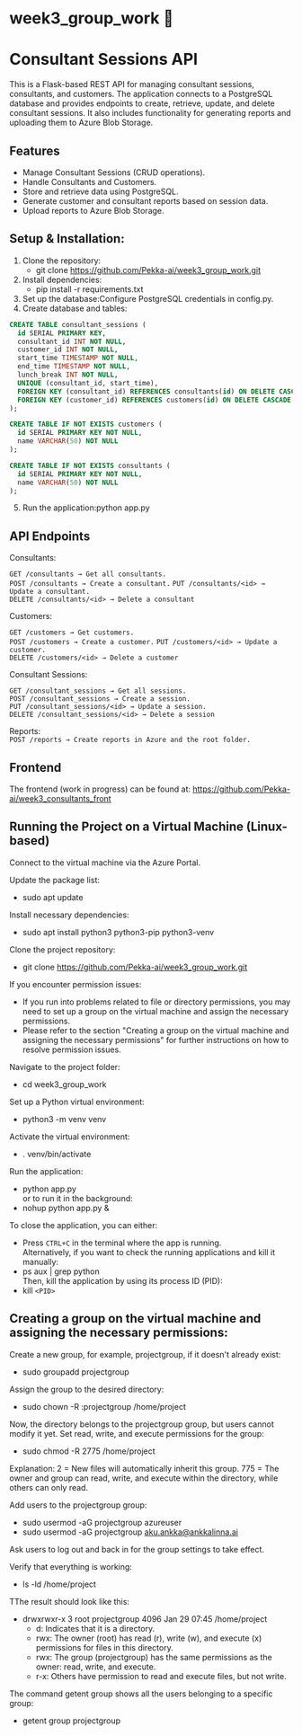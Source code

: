 # week3_group_work 🚀
# Consultant Sessions API
This is a Flask-based REST API for managing consultant sessions, consultants, and customers. The application connects to a PostgreSQL database and provides endpoints to create, retrieve, update, and delete consultant sessions. It also includes functionality for generating reports and uploading them to Azure Blob Storage.

## Features
- Manage Consultant Sessions (CRUD operations).
- Handle Consultants and Customers.
- Store and retrieve data using PostgreSQL.
- Generate customer and consultant reports based on session data.
- Upload reports to Azure Blob Storage.
  
## Setup & Installation: 

1. Clone the repository:
    - git clone https://github.com/Pekka-ai/week3_group_work.git
3. Install dependencies:
    - pip install -r requirements.txt
3. Set up the database:Configure PostgreSQL credentials in config.py.
4. Create database and tables:
```sql
CREATE TABLE consultant_sessions (
  id SERIAL PRIMARY KEY,
  consultant_id INT NOT NULL,
  customer_id INT NOT NULL,
  start_time TIMESTAMP NOT NULL,
  end_time TIMESTAMP NOT NULL,
  lunch_break INT NOT NULL,
  UNIQUE (consultant_id, start_time),
  FOREIGN KEY (consultant_id) REFERENCES consultants(id) ON DELETE CASCADE,
  FOREIGN KEY (customer_id) REFERENCES customers(id) ON DELETE CASCADE
);

CREATE TABLE IF NOT EXISTS customers (
  id SERIAL PRIMARY KEY NOT NULL,
  name VARCHAR(50) NOT NULL
);

CREATE TABLE IF NOT EXISTS consultants (
  id SERIAL PRIMARY KEY NOT NULL,
  name VARCHAR(50) NOT NULL
);
```
5. Run the application:python app.py

## API Endpoints

Consultants:

`GET /consultants → Get all consultants.`  
`POST /consultants → Create a consultant.`
`PUT /consultants/<id> → Update a consultant.`   
`DELETE /consultants/<id> → Delete a consultant`  

Customers:

`GET /customers → Get customers.`    
`POST /customers → Create a customer.` 
`PUT /customers/<id> → Update a customer.`   
`DELETE /customers/<id> → Delete a customer`    

Consultant Sessions:

`GET /consultant_sessions → Get all sessions.`   
`POST /consultant_sessions → Create a session.`   
`PUT /consultant_sessions/<id> → Update a session.`   
`DELETE /consultant_sessions/<id> → Delete a session`   

Reports:    
`POST /reports → Create reports in Azure and the root folder.`
  
## Frontend   
The frontend (work in progress) can be found at: https://github.com/Pekka-ai/week3_consultants_front

## Running the Project on a Virtual Machine (Linux-based)
Connect to the virtual machine via the Azure Portal.

Update the package list:
- sudo apt update
  
Install necessary dependencies:
- sudo apt install python3 python3-pip python3-venv
  
Clone the project repository:
- git clone https://github.com/Pekka-ai/week3_group_work.git

If you encounter permission issues:
  - If you run into problems related to file or directory permissions, you may need to set up a group on the virtual machine and assign the necessary permissions.
  - Please refer to the section "Creating a group on the virtual machine and assigning the necessary permissions" for further instructions on how to resolve permission issues.

Navigate to the project folder:
- cd week3_group_work

Set up a Python virtual environment:
- python3 -m venv venv

Activate the virtual environment:
- . venv/bin/activate

Run the application:
- python app.py    
or to run it in the background: 
- nohup python app.py &

To close the application, you can either:
- Press `CTRL+C`  in the terminal where the app is running.  
Alternatively, if you want to check the running applications and kill it manually:
- ps aux | grep python    
Then, kill the application by using its process ID (PID):     
- kill `<PID>`

## Creating a group on the virtual machine and assigning the necessary permissions:

Create a new group, for example, projectgroup, if it doesn't already exist:
- sudo groupadd projectgroup

Assign the group to the desired directory:
- sudo chown -R :projectgroup /home/project

Now, the directory belongs to the projectgroup group, but users cannot modify it yet.
Set read, write, and execute permissions for the group:
- sudo chmod -R 2775 /home/project

Explanation:
2 = New files will automatically inherit this group.
775 = The owner and group can read, write, and execute within the directory, while others can only read.

Add users to the projectgroup group:
- sudo usermod -aG projectgroup azureuser
- sudo usermod -aG projectgroup aku.ankka@ankkalinna.ai

Ask users to log out and back in for the group settings to take effect.

Verify that everything is working:
- ls -ld /home/project

TThe result should look like this:
- drwxrwxr-x 3 root projectgroup 4096 Jan 29 07:45 /home/project
  - d: Indicates that it is a directory.
  - rwx: The owner (root) has read (r), write (w), and execute (x) permissions for files in this directory.
  - rwx: The group (projectgroup) has the same permissions as the owner: read, write, and execute.
  - r-x: Others have permission to read and execute files, but not write.

The command getent group shows all the users belonging to a specific group:
- getent group projectgroup
